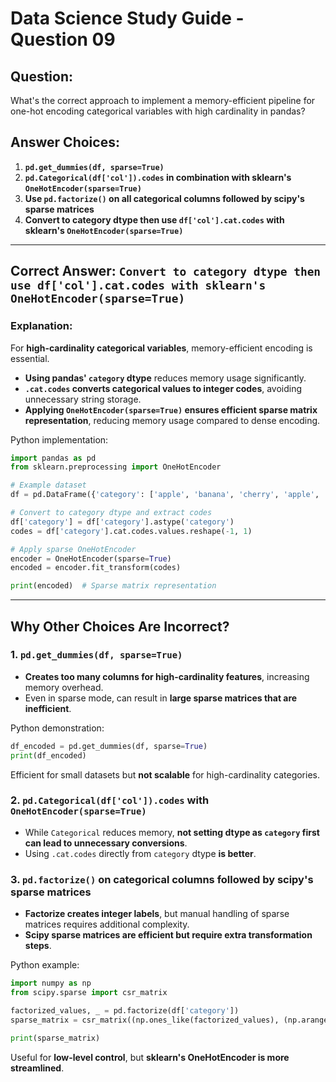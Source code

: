 # Data Science Study Guide - Question 09

## **Question:**
What's the correct approach to implement a memory-efficient pipeline for one-hot encoding categorical variables with high cardinality in pandas?

## **Answer Choices:**
1. **`pd.get_dummies(df, sparse=True)`**  
2. **`pd.Categorical(df['col']).codes` in combination with sklearn's `OneHotEncoder(sparse=True)`**  
3. **Use `pd.factorize()` on all categorical columns followed by scipy's sparse matrices**  
4. **Convert to category dtype then use `df['col'].cat.codes` with sklearn's `OneHotEncoder(sparse=True)`**  

---

## **Correct Answer:** `Convert to category dtype then use df['col'].cat.codes with sklearn's OneHotEncoder(sparse=True)`

### **Explanation:**
For **high-cardinality categorical variables**, memory-efficient encoding is essential.  
- **Using pandas' `category` dtype** reduces memory usage significantly.
- **`.cat.codes` converts categorical values to integer codes**, avoiding unnecessary string storage.
- **Applying `OneHotEncoder(sparse=True)` ensures efficient sparse matrix representation**, reducing memory usage compared to dense encoding.

Python implementation:
```python
import pandas as pd
from sklearn.preprocessing import OneHotEncoder

# Example dataset
df = pd.DataFrame({'category': ['apple', 'banana', 'cherry', 'apple', 'banana', 'date']})

# Convert to category dtype and extract codes
df['category'] = df['category'].astype('category')
codes = df['category'].cat.codes.values.reshape(-1, 1)

# Apply sparse OneHotEncoder
encoder = OneHotEncoder(sparse=True)
encoded = encoder.fit_transform(codes)

print(encoded)  # Sparse matrix representation
```

---

## **Why Other Choices Are Incorrect?**
### **1. `pd.get_dummies(df, sparse=True)`**
- **Creates too many columns for high-cardinality features**, increasing memory overhead.
- Even in sparse mode, can result in **large sparse matrices that are inefficient**.

Python demonstration:
```python
df_encoded = pd.get_dummies(df, sparse=True)
print(df_encoded)
```
Efficient for small datasets but **not scalable** for high-cardinality categories.

### **2. `pd.Categorical(df['col']).codes` with `OneHotEncoder(sparse=True)`**
- While `Categorical` reduces memory, **not setting dtype as `category` first can lead to unnecessary conversions**.
- Using `.cat.codes` directly from `category` dtype **is better**.

### **3. `pd.factorize()` on categorical columns followed by scipy's sparse matrices**
- **Factorize creates integer labels**, but manual handling of sparse matrices requires additional complexity.
- **Scipy sparse matrices are efficient but require extra transformation steps**.

Python example:
```python
import numpy as np
from scipy.sparse import csr_matrix

factorized_values, _ = pd.factorize(df['category'])
sparse_matrix = csr_matrix((np.ones_like(factorized_values), (np.arange(len(factorized_values)), factorized_values)))

print(sparse_matrix)
```
Useful for **low-level control**, but **sklearn's OneHotEncoder is more streamlined**.


